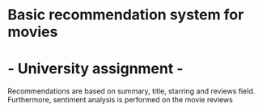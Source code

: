 # Basic recommendation system for movies 
# - University assignment -
Recommendations are based on summary, title, starring and reviews field.
Furthermore, sentiment analysis is performed on the movie reviews
